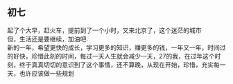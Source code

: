 [prop:title]: 初七
[prop:date]: 2019年2月11日
[prop:tags]: life

## 初七<br>
起了个大早，赶火车，提前到了一个小时，又来北京了，这个迷茫的城市<br>
但，生活还是要继续，加油吧.<br>
    新的一年，希望更快的成长，学习更多的知识，赚更多的钱，一年又一年，时间过的好快，珍惜此刻的时间，每过一天人生就会减少一天，27的我，在过年这个时刻，终于真真切切的意识到了这个事情，还不算晚，从现在开始，珍惜，充实每一天，也许应该做一些规划
